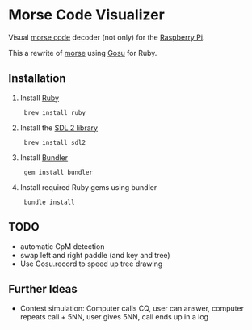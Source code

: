 # Morse Code Visualizer

Visual [morse code](https://en.wikipedia.org/wiki/Morse_code) decoder (not only) for the [Raspberry Pi](https://en.wikipedia.org/wiki/Raspberry_Pi).

This a rewrite of [morse](https://github.com/malteschmitz/morse) using [Gosu](https://www.libgosu.org/) for Ruby.

## Installation

1. Install [Ruby](https://www.ruby-lang.org)

        brew install ruby
 
1. Install the [SDL 2 library](http://www.libsdl.org/)

        brew install sdl2
  
1. Install [Bundler](http://bundler.io/)

        gem install bundler
  
1. Install required Ruby gems using bundler

        bundle install

## TODO

* automatic CpM detection
* swap left and right paddle (and key and tree)
* Use Gosu.record to speed up tree drawing

## Further Ideas

* Contest simulation: Computer calls CQ, user can answer, computer repeats call + 5NN, user gives 5NN, call ends up in a log
